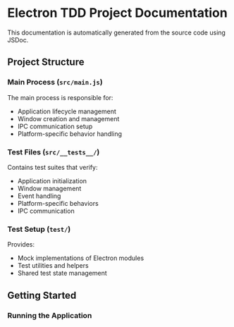 # Electron TDD Project Documentation

This documentation is automatically generated from the source code using JSDoc.

## Project Structure

### Main Process (`src/main.js`)
The main process is responsible for:
- Application lifecycle management
- Window creation and management
- IPC communication setup
- Platform-specific behavior handling

### Test Files (`src/__tests__/`)
Contains test suites that verify:
- Application initialization
- Window management
- Event handling
- Platform-specific behaviors
- IPC communication

### Test Setup (`test/`)
Provides:
- Mock implementations of Electron modules
- Test utilities and helpers
- Shared test state management

## Getting Started

### Running the Application